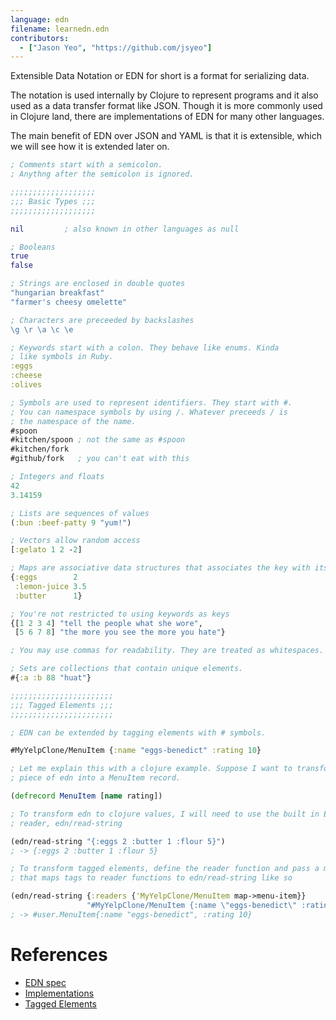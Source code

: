 ```yaml
---
language: edn
filename: learnedn.edn
contributors:
  - ["Jason Yeo", "https://github.com/jsyeo"]
---
```


Extensible Data Notation or EDN for short is a format for serializing data.

The notation is used internally by Clojure to represent programs and it also
used as a data transfer format like JSON. Though it is more commonly used in
Clojure land, there are implementations of EDN for many other languages.

The main benefit of EDN over JSON and YAML is that it is extensible, which we
will see how it is extended later on.

```Clojure
; Comments start with a semicolon.
; Anythng after the semicolon is ignored.

;;;;;;;;;;;;;;;;;;;
;;; Basic Types ;;;
;;;;;;;;;;;;;;;;;;;

nil         ; also known in other languages as null

; Booleans
true
false

; Strings are enclosed in double quotes
"hungarian breakfast"
"farmer's cheesy omelette"

; Characters are preceeded by backslashes
\g \r \a \c \e

; Keywords start with a colon. They behave like enums. Kinda
; like symbols in Ruby.
:eggs
:cheese
:olives

; Symbols are used to represent identifiers. They start with #.
; You can namespace symbols by using /. Whatever preceeds / is
; the namespace of the name.
#spoon
#kitchen/spoon ; not the same as #spoon
#kitchen/fork
#github/fork   ; you can't eat with this

; Integers and floats
42
3.14159

; Lists are sequences of values
(:bun :beef-patty 9 "yum!")

; Vectors allow random access
[:gelato 1 2 -2]

; Maps are associative data structures that associates the key with its value
{:eggs        2
 :lemon-juice 3.5
 :butter      1}

; You're not restricted to using keywords as keys
{[1 2 3 4] "tell the people what she wore",
 [5 6 7 8] "the more you see the more you hate"}

; You may use commas for readability. They are treated as whitespaces.

; Sets are collections that contain unique elements.
#{:a :b 88 "huat"}

;;;;;;;;;;;;;;;;;;;;;;;
;;; Tagged Elements ;;;
;;;;;;;;;;;;;;;;;;;;;;;

; EDN can be extended by tagging elements with # symbols.

#MyYelpClone/MenuItem {:name "eggs-benedict" :rating 10}

; Let me explain this with a clojure example. Suppose I want to transform that
; piece of edn into a MenuItem record.

(defrecord MenuItem [name rating])

; To transform edn to clojure values, I will need to use the built in EDN
; reader, edn/read-string

(edn/read-string "{:eggs 2 :butter 1 :flour 5}")
; -> {:eggs 2 :butter 1 :flour 5}

; To transform tagged elements, define the reader function and pass a map
; that maps tags to reader functions to edn/read-string like so

(edn/read-string {:readers {'MyYelpClone/MenuItem map->menu-item}}
                 "#MyYelpClone/MenuItem {:name \"eggs-benedict\" :rating 10}")
; -> #user.MenuItem{:name "eggs-benedict", :rating 10}

```

# References

- [EDN spec](https://github.com/edn-format/edn)
- [Implementations](https://github.com/edn-format/edn/wiki/Implementations)
- [Tagged Elements](http://www.compoundtheory.com/clojure-edn-walkthrough/)
